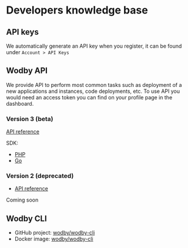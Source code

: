 # Developers knowledge base

## API keys

We automatically generate an API key when you register, it can be found under `Account > API Keys`

## Wodby API

We provide API to perform most common tasks such as deployment of a new applications and instances, code deployments, etc. To use API you would need an access token you can find on your profile page in the dashboard.

### Version 3 (beta)

[API reference](https://app.swaggerhub.com/apis/wodby/api)

SDK:
* [PHP](https://github.com/wodby/wodby-sdk-php)
* [Go](https://github.com/wodby/wodby-sdk-php)

### Version 2 (deprecated)

* [API reference](http://docs.wodbyapi.apiary.io)

Coming soon

## Wodby CLI

* GitHub project: [wodby/wodby-cli](https://github.com/wodby/wodby-cli) 
* Docker image: [wodby/wodby-cli](https://hub.docker.com/r/wodby/wodby-cli/)
 